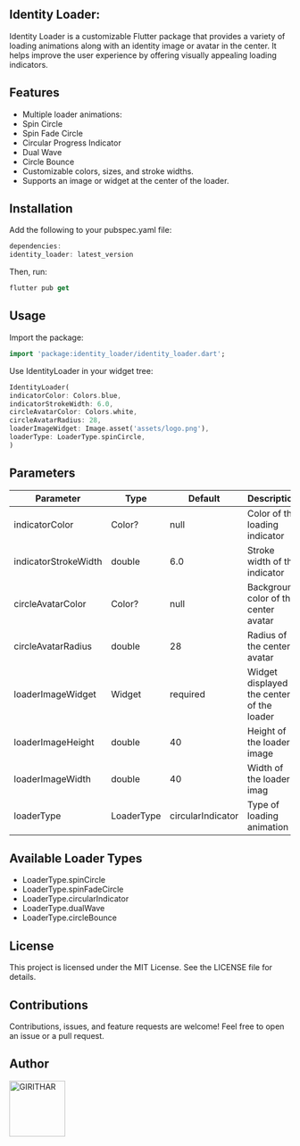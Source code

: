 

## Identity Loader: 
Identity Loader is a customizable Flutter package that provides a variety of loading animations along with an identity image or avatar in the center. It helps improve the user experience by offering visually appealing loading indicators.

## Features

* Multiple loader animations:
* Spin Circle
* Spin Fade Circle
* Circular Progress Indicator
* Dual Wave
* Circle Bounce
* Customizable colors, sizes, and stroke widths.
* Supports an image or widget at the center of the loader.


## Installation

Add the following to your pubspec.yaml file:

```dart
dependencies:
identity_loader: latest_version
```


Then, run:

```dart
flutter pub get
```


## Usage

Import the package:
```dart
import 'package:identity_loader/identity_loader.dart';
```

Use IdentityLoader in your widget tree:

```dart
IdentityLoader(
indicatorColor: Colors.blue,
indicatorStrokeWidth: 6.0,
circleAvatarColor: Colors.white,
circleAvatarRadius: 28,
loaderImageWidget: Image.asset('assets/logo.png'),
loaderType: LoaderType.spinCircle,
)
```

## Parameters

|Parameter   | Type   | Default  |Description   |
|---|--------|----------|---|
| indicatorColor  | Color? | null     | Color of the loading indicator  |
|  indicatorStrokeWidth | double | 6.0      | Stroke width of the indicator  |
| circleAvatarColor  | Color? | null     |Background color of the center avatar   |
|circleAvatarRadius   | double | 28       | Radius of the center avatar  |
| loaderImageWidget  |  Widget | required |Widget displayed at the center of the loader   |
|  loaderImageHeight | double | 40       | Height of the loader image  |
| loaderImageWidth  |    double | 40       | Width of the loader imag  |
| loaderType  |   LoaderType |  circularIndicator  | Type of loading animation  |





## Available Loader Types
* LoaderType.spinCircle
* LoaderType.spinFadeCircle
* LoaderType.circularIndicator
* LoaderType.dualWave
* LoaderType.circleBounce

## License
This project is licensed under the MIT License. See the LICENSE file for details.

## Contributions
Contributions, issues, and feature requests are welcome! Feel free to open an issue or a pull request.

## Author
<img height="100" src="https://imagekit.io/tools/asset-public-link?detail=%7B%22name%22%3A%22IMG_20250224_151501.jpg%22%2C%22type%22%3A%22image%2Fjpeg%22%2C%22signedurl_expire%22%3A%222028-04-01T06%3A29%3A07.584Z%22%2C%22signedUrl%22%3A%22https%3A%2F%2Fmedia-hosting.imagekit.io%2F05d7471e6f634771%2FIMG_20250224_151501.jpg%3FExpires%3D1838183348%26Key-Pair-Id%3DK2ZIVPTIP2VGHC%26Signature%3DCc~8m9Xf5UC46X9UgPNaIEJG4dLPTxddAgdZbHor7TlSrkW~G3WbCPPQd2uwvwvAU-KHzeJDXj9oyBqv5xg9Z~7ueMePAPMjsHsXLs0ajk5yzfqVP94iLhcSPD-KmhVMpmjsdfuNGRGp0TC03nbVz4T2I2BiCGpozykkxweplt3-6yGHGycdgJAGwMIqRgg03RMFqSLFGd3i50YJOE~PMzPg5uG8zz5v7lr-aANytFbGpDWc6ZdhGn9b4Npx92XedT2Vqk71TMCh69jW0GpsfhGQGss~1VaxUeLepNHvhuB7B-qsdnV3OxERR2UnNcr0M-ay0JGXNx8eyGq6fcPUMQ__%22%7D" title="GIRITHAR" width="100"/>

[//]: # ([Girithar]&#40;https://github.com/Girithardeveloper/Identity-Loader&#41;)

[//]: # ([Johnson]&#40;https://github.com/Girithardeveloper/Identity-Loader&#41;)







